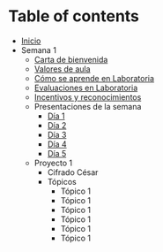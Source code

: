 # Table of contents

* [Inicio](README.md)
* Semana 1
  * [Carta de bienvenida](semana-1/carta-de-bienvenida.md)
  * [Valores de aula](semana-1/valores-de-aula.md)
  * [Cómo se aprende en Laboratoria](semana-1/como-se-aprende-en-laboratoria.md)
  * [Evaluaciones en Laboratoria](semana-1/evaluaciones-en-laboratoria.md)
  * [Incentivos y reconocimientos](semana-1/incentivos-y-reconocimientos.md)
  * Presentaciones de la semana
    * [Día 1](semana-1/presentaciones-de-la-semana/dia-1.md)
    * [Día 2](semana-1/presentaciones-de-la-semana/dia-2.md)
    * [Día 3](semana-1/presentaciones-de-la-semana/dia-3.md)
    * [Día 4](semana-1/presentaciones-de-la-semana/dia-4.md)
    * [Día 5](semana-1/presentaciones-de-la-semana/dia-5.md)
  * Proyecto 1
    * Cifrado César
    * Tópicos
      * Tópico 1
      * Tópico 1
      * Tópico 1
      * Tópico 1
      * Tópico 1
      * Tópico 1

